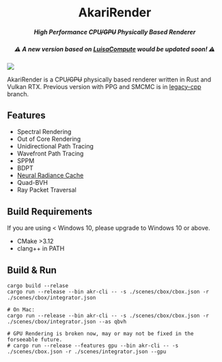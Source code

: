 <h1 align="center">AkariRender</h1>
<h5 align="center">High Performance CPU<del>/GPU</del> Physically Based Renderer</h5>
<h5 align="center"> ⚠ A new version based on <a href=https://github.com/LuisaGroup/luisa-compute-rs>LuisaCompute</a> would be updated soon! ⚠ </h5>

<!-- ![](gallery/beauty4k.png) -->
![](gallery/psor.png)

AkariRender is a CPU<del>/GPU</del> physically based renderer written in Rust and Vulkan RTX.
Previous version with PPG and SMCMC is in [legacy-cpp](https://github.com/shiinamiyuki/akari_render/tree/legacy-cpp) branch.



## Features
- Spectral Rendering
- Out of Core Rendering
- Unidirectional Path Tracing
- Wavefront Path Tracing
- SPPM
- BDPT
- [Neural Radiance Cache](https://arxiv.org/pdf/2106.12372.pdf)
- Quad-BVH
- Ray Packet Traversal

## Build Requirements
If you are using < Windows 10, please upgrade to Windows 10 or above.
- CMake >3.12
- clang++ in PATH

## Build & Run
```
cargo build --relase
cargo run --release --bin akr-cli -- -s ./scenes/cbox/cbox.json -r ./scenes/cbox/integrator.json

# On Mac:
cargo run --release --bin akr-cli -- -s ./scenes/cbox/cbox.json -r ./scenes/cbox/integrator.json --as qbvh

# GPU Rendering is broken now, may or may not be fixed in the forseeable future.
# cargo run --release --features gpu --bin akr-cli -- -s ./scenes/cbox.json -r ./scenes/integrator.json --gpu
```
